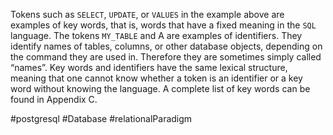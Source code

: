 Tokens such as `SELECT`, `UPDATE`, or `VALUES` in the example above are examples of key words, that is, words that have a fixed meaning in the `SQL` language. The tokens `MY_TABLE` and A are examples of identifiers. They identify names of tables, columns, or other database objects, depending on the command they are used in. Therefore they are sometimes simply called “names”. Key words and identifiers have the same lexical structure, meaning that one cannot know whether a token is an identifier or a key word without knowing the language. A complete list of key words can be found in Appendix C.

#postgresql #Database #relationalParadigm